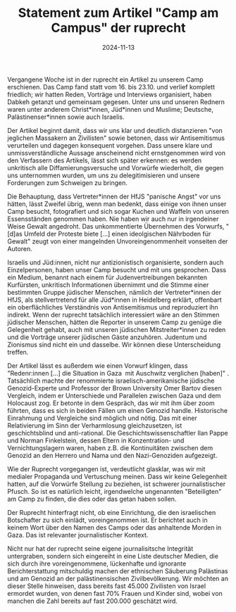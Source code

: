 ﻿---
layout: posts
title: "Statement zum Artikel \"Camp am Campus\" der ruprecht"
description: 'Vergangene Woche ist in der ruprecht ein Artikel zu unserem Camp erschienen. Das Camp fand statt vom 16. bis 23.10. und verlief komplett friedlich; wir hatten Reden, Vorträge und Interviews organisiert, haben Dabkeh getanzt und gemeinsam gegesen'
date: '2024-11-13'
tags:
  - statements
slug: statement-zum-artikel-camp-am-campus-der-ruprecht
published: true
---

Vergangene Woche ist in der ruprecht ein Artikel zu unserem Camp erschienen. Das Camp fand statt vom 16. bis 23.10. und verlief komplett friedlich; wir hatten Reden, Vorträge und Interviews organisiert, haben Dabkeh getanzt und gemeinsam gegesen. Unter uns und unseren Rednern waren unter anderem Christ\*innen, Jüd\*innen und Muslime; Deutsche, Palästinenser\*innen sowie auch Israelis. 

Der Artikel beginnt damit, dass wir uns klar und deutlich distanzieren "von jeglichen Massakern an Zivilisten" sowie betonen, dass wir Antisemitismus verurteilen und dagegen konsequent vorgehen. Dass unsere klare und unmissverständliche Aussage anscheinend nicht ernstgenommen wird von den Verfassern des Artikels, lässt sich später erkennen: es werden unkritisch alle Diffamierungsversuche und Vorwürfe wiederholt, die gegen uns unternommen wurden, um uns zu delegitimisieren und unsere Forderungen zum Schweigen zu bringen. 

Die Behauptung, dass Vertreter\*innen der HfJS "panische Angst" vor uns hätten, lässt Zweifel übrig, wenn man bedenkt, dass einige von ihnen unser Camp besucht, fotografiert und sich sogar Kuchen und Waffeln von unseren Essensständen genommen haben. Nie haben wir auch nur in irgendeiner Weise Gewalt angedroht. Das unkommentierte Übernehmen des Vorwurfs, "\[d\]as Umfeld der Proteste biete \[...\] einen ideolgischen Nährboden für Gewalt" zeugt von einer mangelnden Unvoreingenommenheit vonseiten der Autoren.

Israelis und Jüd:innen, nicht nur antizionistisch organisierte, sondern auch Einzelpersonen, haben unser Camp besucht und mit uns gesprochen. Dass ein Medium, benannt nach einem für Judenvertreibungen bekannten Kurfürsten, unkritisch Informationen übernimmt und die Stimme einer bestimmten Gruppe jüdischer Menschen, nämlich der Vertreter\*innen der HfJS, als stellvertretend für alle Jüd\*innen in Heidelberg erklärt, offenbart ein oberflächliches Verständnis von Antisemitismus und reproduziert ihn indirekt. Wenn der ruprecht tatsächlich interessiert wäre an den Stimmen jüdischer Menschen, hätten die Reporter in unserem Camp zu genüge die Gelegenheit gehabt, auch mit unseren jüdischen Mitstreiter\*innen zu reden und die Vorträge unserer jüdischen Gäste anzuhören. Judentum und Zionismus sind nicht ein und dasselbe. Wir können diese Unterscheidung treffen.

Der Artikel lässt es außerdem wie einen Vorwurf klingen, dass "Redenr:innen \[...\] die Situation in Gaza  mit Auschwitz verglichen \[haben\]" . Tatsächlich machte der renommierte israelisch-amerikanische jüdische Genozid-Experte und Professor der Brown University Omer Bartov diesen Vergleich, indem er Unterschiede und Parallelen zwischen Gaza und dem Holocaust zog. Er betonte in dem Gespräch, das wir mit ihm über zoom führten, dass es sich in beiden Fällen um einen Genozid handle. Historische Einrahmung und Vergleiche sind möglich und nötig. Das mit einer Relativierung im Sinn der Verharmlosung gleichzusetzen, ist geschichtsblind und anti-rational. Die Geschichtswissenschaftler Ilan Pappe und Norman Finkelstein, dessen Eltern in Konzentration- und Vernichtungslagern waren, haben z.B. die Kontinuitäten zwischen dem Genozid an den Herrero und Nama und den Nazi-Genoziden aufgezeigt.

Wie der Ruprecht vorgegangen ist, verdeutlicht glasklar, was wir mit medialer Propaganda und Vertuschung meinen. Dass wir keine Gelegenheit hatten, auf die Vorwürfe Stellung zu beziehen, ist schwerer journalistischer Pfusch. So ist es natürlich leicht, irgendwelche ungenannten "Beteiligten" am Camp zu finden, die dies oder das getan haben sollen. 

Der Ruprecht hinterfragt nicht, ob eine Einrichtung, die den israelischen Botschafter zu sich einlädt, voreingenommen ist. Er berichtet auch in keinem Wort über den Namen des Camps oder das anhaltende Morden in Gaza. Das ist relevanter journalistischer Kontext. 

Nicht nur hat der ruprecht seine eigene journalisitsche Integrität untergraben, sondern sich eingereiht in eine Liste deutscher Medien, die sich durch ihre voreingenommene, lückenhafte und ignorante Berichterstattung mitschuldig machen der ethnischen Säuberung Palästinas und am Genozid an der palästinensischen Zivilbevölkerung. Wir möchten an dieser Stelle hinweisen, dass bereits fast 45.000 Zivilisten von Israel ermordet wurden, von denen fast 70% Frauen und Kinder sind, wobei von manchen die Zahl bereits auf fast 200.000 geschätzt wird.